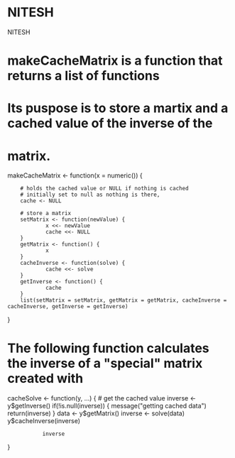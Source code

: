 # NITESH
NITESH

# makeCacheMatrix is a function that returns a list of functions
# Its puspose is to store a martix and a cached value of the inverse of the 
# matrix.

makeCacheMatrix <- function(x = numeric()) {
        
        # holds the cached value or NULL if nothing is cached
        # initially set to null as nothing is there,
        cache <- NULL
        
        # store a matrix
        setMatrix <- function(newValue) {
                x <<- newValue
                cache <<- NULL
        }
        getMatrix <- function() {
                x
        }
        cacheInverse <- function(solve) {
                cache <<- solve
        }
        getInverse <- function() {
                cache
        }
        list(setMatrix = setMatrix, getMatrix = getMatrix, cacheInverse = cacheInverse, getInverse = getInverse)
}


# The following function calculates the inverse of a "special" matrix created with 
cacheSolve <- function(y, ...) {
        # get the cached value
        inverse <- y$getInverse()
        if(!is.null(inverse)) {
                message("getting cached data")
                return(inverse)
        }
        data <- y$getMatrix()
        inverse <- solve(data)
        y$cacheInverse(inverse)
        
               inverse
}
